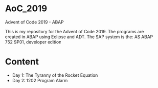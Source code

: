 # AoC_2019
Advent of Code 2019 - ABAP

This is my repository for the Advent of Code 2019. The programs are created in ABAP using Eclipse and ADT.
The SAP system is the: AS ABAP 752 SP01, developer edition

# Content

- Day 1: The Tyranny of the Rocket Equation
- Day 2: 1202 Program Alarm 
